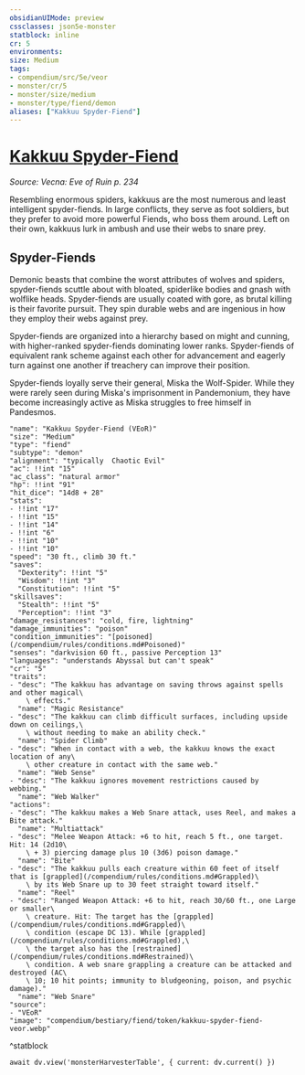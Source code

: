 ```yaml
---
obsidianUIMode: preview
cssclasses: json5e-monster
statblock: inline
cr: 5
environments: 
size: Medium
tags:
- compendium/src/5e/veor
- monster/cr/5
- monster/size/medium
- monster/type/fiend/demon
aliases: ["Kakkuu Spyder-Fiend"]
---
```

# [Kakkuu Spyder-Fiend](compendium\bestiary\fiend/kakkuu-spyder-fiend-veor.md)
*Source: Vecna: Eve of Ruin p. 234*

Resembling enormous spiders, kakkuus are the most numerous and least intelligent spyder-fiends. In large conflicts, they serve as foot soldiers, but they prefer to avoid more powerful Fiends, who boss them around. Left on their own, kakkuus lurk in ambush and use their webs to snare prey.

## Spyder-Fiends

Demonic beasts that combine the worst attributes of wolves and spiders, spyder-fiends scuttle about with bloated, spiderlike bodies and gnash with wolflike heads. Spyder-fiends are usually coated with gore, as brutal killing is their favorite pursuit. They spin durable webs and are ingenious in how they employ their webs against prey.

Spyder-fiends are organized into a hierarchy based on might and cunning, with higher-ranked spyder-fiends dominating lower ranks. Spyder-fiends of equivalent rank scheme against each other for advancement and eagerly turn against one another if treachery can improve their position.

Spyder-fiends loyally serve their general, Miska the Wolf-Spider. While they were rarely seen during Miska's imprisonment in Pandemonium, they have become increasingly active as Miska struggles to free himself in Pandesmos.

```statblock
"name": "Kakkuu Spyder-Fiend (VEoR)"
"size": "Medium"
"type": "fiend"
"subtype": "demon"
"alignment": "typically  Chaotic Evil"
"ac": !!int "15"
"ac_class": "natural armor"
"hp": !!int "91"
"hit_dice": "14d8 + 28"
"stats":
- !!int "17"
- !!int "15"
- !!int "14"
- !!int "6"
- !!int "10"
- !!int "10"
"speed": "30 ft., climb 30 ft."
"saves":
  "Dexterity": !!int "5"
  "Wisdom": !!int "3"
  "Constitution": !!int "5"
"skillsaves":
  "Stealth": !!int "5"
  "Perception": !!int "3"
"damage_resistances": "cold, fire, lightning"
"damage_immunities": "poison"
"condition_immunities": "[poisoned](/compendium/rules/conditions.md#Poisoned)"
"senses": "darkvision 60 ft., passive Perception 13"
"languages": "understands Abyssal but can't speak"
"cr": "5"
"traits":
- "desc": "The kakkuu has advantage on saving throws against spells and other magical\
    \ effects."
  "name": "Magic Resistance"
- "desc": "The kakkuu can climb difficult surfaces, including upside down on ceilings,\
    \ without needing to make an ability check."
  "name": "Spider Climb"
- "desc": "When in contact with a web, the kakkuu knows the exact location of any\
    \ other creature in contact with the same web."
  "name": "Web Sense"
- "desc": "The kakkuu ignores movement restrictions caused by webbing."
  "name": "Web Walker"
"actions":
- "desc": "The kakkuu makes a Web Snare attack, uses Reel, and makes a Bite attack."
  "name": "Multiattack"
- "desc": "Melee Weapon Attack: +6 to hit, reach 5 ft., one target. Hit: 14 (2d10\
    \ + 3) piercing damage plus 10 (3d6) poison damage."
  "name": "Bite"
- "desc": "The kakkuu pulls each creature within 60 feet of itself that is [grappled](/compendium/rules/conditions.md#Grappled)\
    \ by its Web Snare up to 30 feet straight toward itself."
  "name": "Reel"
- "desc": "Ranged Weapon Attack: +6 to hit, reach 30/60 ft., one Large or smaller\
    \ creature. Hit: The target has the [grappled](/compendium/rules/conditions.md#Grappled)\
    \ condition (escape DC 13). While [grappled](/compendium/rules/conditions.md#Grappled),\
    \ the target also has the [restrained](/compendium/rules/conditions.md#Restrained)\
    \ condition. A web snare grappling a creature can be attacked and destroyed (AC\
    \ 10; 10 hit points; immunity to bludgeoning, poison, and psychic damage)."
  "name": "Web Snare"
"source":
- "VEoR"
"image": "compendium/bestiary/fiend/token/kakkuu-spyder-fiend-veor.webp"
```
^statblock

```dataviewjs
await dv.view('monsterHarvesterTable', { current: dv.current() })
```
